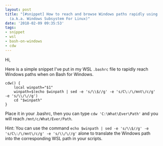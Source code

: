 ```yaml
---
layout: post
title: "[#snippet] How to reach and browse Windows paths rapidly using Bash on Windows
  (a.k.a. Windows Subsystem For Linux)"
date: '2018-02-09 09:35:53'
tags:
- snippet
- wsl
- bash-on-windows
- cdw
---
```


Hi,

Here is a simple snippet I've put in my WSL `.bashrc` file to rapidly reach Windows paths when on Bash for Windows.

```
cdw() {
    local winpath="$1"
    winpath=$(echo $winpath | sed -e 's/\\$//g' -e 's/C\:/\/mnt\/c/g' -e 's/\\/\//g')
    cd "$winpath"
}
```

Place it in your .bashrc, then you can type `cdw 'C:\What\Ever\Path'` and you will reach `/mnt/c/What/Ever/Path`. 

Hint:
You can use the command `echo $winpath | sed -e 's/\\$//g' -e 's/C\:/\/mnt\/c/g' -e 's/\\/\//g'` alone to translate the Windows path into the corresponding WSL path in your scripts.